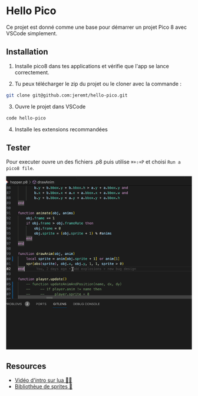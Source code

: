 # Hello Pico

Ce projet est donné comme une base pour démarrer un projet Pico 8 avec VSCode simplement.

## Installation

1. Installe pico8 dans tes applications et vérifie que l'app se lance correctement.

2. Tu peux télécharger le zip du projet ou le cloner avec la commande :

```bash
git clone git@github.com:jeremt/hello-pico.git
```

3. Ouvre le projet dans VSCode

```bash
code hello-pico
```

4. Installe les extensions recommandées

## Tester

Pour executer ouvre un des fichiers .p8 puis utilise `⌘+⇧+P` et choisi `Run a pico8 file`.

![preview](preview.gif)

## Resources

-   [Vidéo d'intro sur lua 👩‍💻](https://www.youtube.com/watch?v=jUuqBZwwkQw)
-   [Bibliothèue de sprites 🎨](https://nerdyteachers.com/PICO-8/Sprites/library.php)
